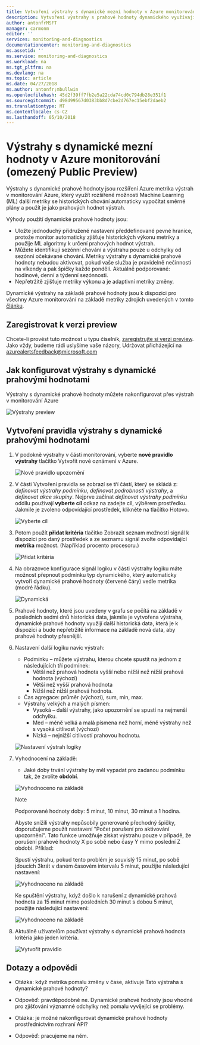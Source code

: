 ```yaml
---
title: Vytvoření výstrahy s dynamické mezní hodnoty v Azure monitorování | Microsoft Docs
description: Vytvoření výstrahy s prahové hodnoty dynamického využívajících machine learning
author: antonfrMSFT
manager: carmonm
editor: ''
services: monitoring-and-diagnostics
documentationcenter: monitoring-and-diagnostics
ms.assetid: ''
ms.service: monitoring-and-diagnostics
ms.workload: na
ms.tgt_pltfrm: na
ms.devlang: na
ms.topic: article
ms.date: 04/27/2018
ms.author: antonfr;mbullwin
ms.openlocfilehash: 45d2f39ff7fb2e5a22cda74cd0c794db28e351f1
ms.sourcegitcommit: d98d99567d0383bb8d7cbe2d767ec15ebf2daeb2
ms.translationtype: MT
ms.contentlocale: cs-CZ
ms.lasthandoff: 05/10/2018
---
```

# <a name="alerts-with-dynamic-thresholds-in-azure-monitor-limited-public-preview"></a>Výstrahy s dynamické mezní hodnoty v Azure monitorování (omezený Public Preview)

Výstrahy s dynamické prahové hodnoty jsou rozšíření Azure metrika výstrah v monitorování Azure, který využít rozšířené možnosti Machine Learning (ML) další metriky se historických chování automaticky vypočítat směrné plány a použít je jako prahových hodnot výstrah.

Výhody použití dynamické prahové hodnoty jsou:

- Uložte jednoduchý přidružené nastavení předdefinované pevné hranice, protože monitor automaticky zjišťuje historických výkonu metriky a použije ML algoritmy k určení prahových hodnot výstrah.
- Můžete identifikují sezónní chování a výstrahu pouze u odchylky od sezónní očekávané chování. Metriky výstrahy s dynamické prahové hodnoty nebudou aktivovat, pokud vaše služba je pravidelně nečinnosti na víkendy a pak špičky každé pondělí. Aktuálně podporované: hodinové, denní a týdenní sezónnosti.
- Nepřetržitě zjišťuje metriky výkonu a je adaptivní metriky změny.

Dynamické výstrahy na základě prahové hodnoty jsou k dispozici pro všechny Azure monitorování na základě metriky zdrojích uvedených v tomto [článku](https://docs.microsoft.com/azure/monitoring-and-diagnostics/monitoring-near-real-time-metric-alerts#what-resources-can-i-create-near-real-time-metric-alerts-for).

## <a name="sign-up-to-access-the-preview"></a>Zaregistrovat k verzi preview

Chcete-li provést tuto možnost u typu číselník, [zaregistrujte si verzi preview](http://aka.ms/DynamicThresholdMetricAlerts). Jako vždy, budeme rádi uslyšíme vaše názory, Udržovat přicházející na [azurealertsfeedback@microsoft.com](mailto:azurealertsfeedback@microsoft.com)

## <a name="how-to-configure-alerts-with-dynamic-thresholds"></a>Jak konfigurovat výstrahy s dynamické prahovými hodnotami

Výstrahy s dynamické prahové hodnoty můžete nakonfigurovat přes výstrah v monitorování Azure

![Výstrahy preview](./media/monitoring-alerts-dynamic-thresholds/0001.png)

## <a name="creating-an-alert-rule-with-dynamic-thresholds"></a>Vytvoření pravidla výstrahy s dynamické prahovými hodnotami

1. V podokně výstrahy v části monitorování, vyberte **nové pravidlo výstrahy** tlačítko Vytvořit nové oznámení v Azure.

   ![Nové pravidlo upozornění](./media/monitoring-alerts-dynamic-thresholds/002.png)

2. V části Vytvoření pravidla se zobrazí se tří částí, který se skládá z: _definovat výstrahy podmínku_, _definovat podrobnosti výstrahy_, a _definovat akce skupiny_. Nejprve začínat _definovat výstrahy podmínku_ oddílu používají **vyberte cíl** odkaz na zadejte cíl, výběrem prostředku. Jakmile je zvoleno odpovídající prostředek, klikněte na tlačítko Hotovo.

   ![Vyberte cíl](./media/monitoring-alerts-dynamic-thresholds/0003.png)

3. Potom použít **přidat kritéria** tlačítko Zobrazit seznam možností signál k dispozici pro daný prostředek a ze seznamu signál zvolte odpovídající **metrika** možnost. (Například procento procesoru.)

   ![Přidat kritéria](./media/monitoring-alerts-dynamic-thresholds/004.png)

4. Na obrazovce konfigurace signál logiku v části výstrahy logiku máte možnost přepnout podmínku typ dynamického, který automaticky vytvoří dynamické prahové hodnoty (červené čáry) vedle metrika (modré řádku).

   ![Dynamická](./media/monitoring-alerts-dynamic-thresholds/005.png)

5. Prahové hodnoty, které jsou uvedeny v grafu se počítá na základě v posledních sedmi dnů historická data, jakmile je vytvořena výstraha, dynamické prahové hodnoty využijí další historická data, která je k dispozici a bude nepřetržitě informace na základě nová data, aby prahové hodnoty přesnější.

6. Nastavení další logiku navíc výstrah:
   - Podmínku – můžete výstrahu, kterou chcete spustit na jednom z následujících tří podmínek:
       - Větší než prahová hodnota vyšší nebo nižší než nižší prahová hodnota (výchozí)
       - Větší než vyšší prahová hodnota
       - Nižší než nižší prahová hodnota.
   - Čas agregace: průměr (výchozí), sum, min, max.
   - Výstrahy velkých a malých písmen:
       - Vysoká – další výstrahy, jako upozornění se spustí na nejmenší odchylku.
       - Med – méně velká a malá písmena než horní, méně výstrahy než s vysoká citlivost (výchozí)
       - Nízká – nejnižší citlivostí prahovou hodnotu.

    ![Nastavení výstrah logiky](./media/monitoring-alerts-dynamic-thresholds/00007.png)

7. Vyhodnocení na základě:
    -  Jaké doby trvání výstrahy by měl vypadat pro zadanou podmínku tak, že zvolíte **období**.

    ![Vyhodnoceno na základě](./media/monitoring-alerts-dynamic-thresholds/007.png)

   > [!NOTE]
   > Podporované hodnoty doby: 5 minut, 10 minut, 30 minut a 1 hodina.

   Abyste snížili výstrahy nepůsobily generované přechodný špičky, doporučujeme použít nastavení "Počet porušení pro aktivování upozornění". Tato funkce umožňuje získat výstrahu pouze v případě, že porušení prahové hodnoty X po sobě nebo časy Y mimo poslední Z období. Příklad:

    Spustí výstrahu, pokud tento problém je souvislý 15 minut, po sobě jdoucích 3krát v daném časovém intervalu 5 minut, použijte následující nastavení:

   ![Vyhodnoceno na základě](./media/monitoring-alerts-dynamic-thresholds/0008.png)

    Ke spuštění výstrahy, když došlo k narušení z dynamické prahová hodnota za 15 minut mimo posledních 30 minut s dobou 5 minut, použijte následující nastavení:

   ![Vyhodnoceno na základě](./media/monitoring-alerts-dynamic-thresholds/0009.png)

8. Aktuálně uživatelům používat výstrahy s dynamické prahová hodnota kritéria jako jeden kritéria.

   ![Vytvořit pravidlo](./media/monitoring-alerts-dynamic-thresholds/010.png)

## <a name="q--a"></a>Dotazy a odpovědi

- Otázka: když metrika pomalu změny v čase, aktivuje Tato výstraha s dynamické prahové hodnoty?

- Odpověď: pravděpodobně ne. Dynamické prahové hodnoty jsou vhodné pro zjišťování významné odchylky než pomalu vyvíjející se problémy.

- Otázka: je možné nakonfigurovat dynamické prahové hodnoty prostřednictvím rozhraní API?

- Odpověď: pracujeme na něm.
